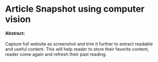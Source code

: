 # Article Snapshot using computer vision 

#### Abstract: 
Capture full website as screenshot and trim it further to extract readable and useful content. This will help reader to store their favorite content, reader come again and refresh their past reading.